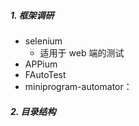 ##### 1. 框架调研
+ selenium
  + 适用于 web 端的测试
+ APPium
+ FAutoTest
+ miniprogram-automator：
##### 2. 目录结构